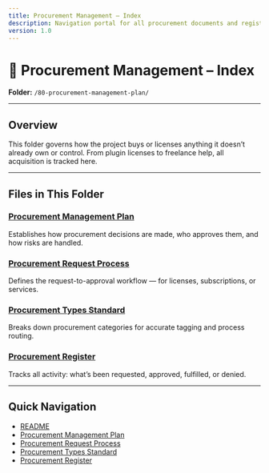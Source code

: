 ```yaml
---
title: Procurement Management – Index
description: Navigation portal for all procurement documents and registers.
version: 1.0
---
```


# 🧾 Procurement Management – Index  
**Folder:** `/80-procurement-management-plan/`

---

## Overview

This folder governs how the project buys or licenses anything it doesn’t already own or control. From plugin licenses to freelance help, all acquisition is tracked here.

---

## Files in This Folder

### [Procurement Management Plan](pla-procurement-management.md)  
Establishes how procurement decisions are made, who approves them, and how risks are handled.

### [Procurement Request Process](pro-procurement-request-process.md)  
Defines the request-to-approval workflow — for licenses, subscriptions, or services.

### [Procurement Types Standard](std-procurement-types.md)  
Breaks down procurement categories for accurate tagging and process routing.

### [Procurement Register](log-procurement-register.md)  
Tracks all activity: what’s been requested, approved, fulfilled, or denied.

---

## Quick Navigation

- [README](repositories/r30-project-pass-pmp/contents/00-project-pass-pmp/80-procurement-management-plan/README.md)  
- [Procurement Management Plan](pla-procurement-management.md)  
- [Procurement Request Process](pro-procurement-request-process.md)  
- [Procurement Types Standard](std-procurement-types.md)  
- [Procurement Register](log-procurement-register.md)
